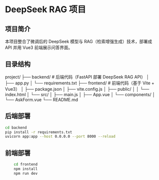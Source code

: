 # DeepSeek RAG 项目

## 项目简介
本项目整合了微调后的 DeepSeek 模型与 RAG（检索增强生成）技术，部署成 API 并用 Vue3 前端展示问答界面。

## 目录结构

project/ ├── backend/ # 后端代码（FastAPI 部署 DeepSeek RAG API） │ ├── app.py │ └── requirements.txt ├── frontend/ # 前端代码（基于 Vite + Vue3） │ ├── package.json │ ├── vite.config.js │ ├── public/ │ │ └── index.html │ └── src/ │ ├── main.js │ ├── App.vue │ └── components/ │ └── AskForm.vue └── README.md

## 后端部署

   ```bash
   cd backend
   pip install -r requirements.txt
   uvicorn app:app --host 0.0.0.0 --port 8000 --reload
   ```

## 前端部署
```bash
    cd frontend
    npm install
    npm run dev
```


